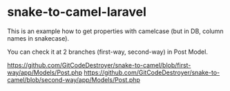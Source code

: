 # snake-to-camel-laravel
This is an example how to get properties with camelcase (but in DB, column names in snakecase).

You can check it at 2 branches (first-way, second-way) in Post Model.

https://github.com/GitCodeDestroyer/snake-to-camel/blob/first-way/app/Models/Post.php
https://github.com/GitCodeDestroyer/snake-to-camel/blob/second-way/app/Models/Post.php
